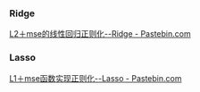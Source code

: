 ### Ridge
[L2＋mse的线性回归正则化--Ridge - Pastebin.com](https://pastebin.com/AeBiCuRH)

### Lasso
[L1＋mse函数实现正则化--Lasso - Pastebin.com](https://pastebin.com/Bt3hzYvH)

### 
<!--stackedit_data:
eyJoaXN0b3J5IjpbMjcwMzIxMjYsLTQyODcyMzY4MV19
-->